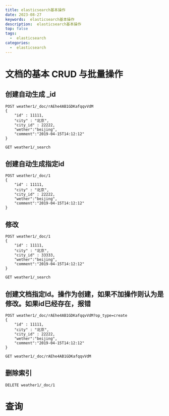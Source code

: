 ```yaml
---
title: elasticsearch基本操作
date: 2023-08-27
keywords:  elasticsearch基本操作
description:  elasticsearch基本操作
top: false
tags:
  -  elasticsearch
categories:
  -  elasticsearch
---
```


#  文档的基本 CRUD 与批量操作

## 创建自动生成 _id

```shell
POST weather1/_doc/rAEhe4AB1GDKafqqvVdM
{
  	"id" : 11111,
    "city" : "北京",
    "city_id" : 22222,
    "wether":"beijing",
    "comment":"2019-04-15T14:12:12"
}

GET weather1/_search
```


## 创建自动生成指定id

```shell
POST weather1/_doc/1
{
  	"id" : 11111,
    "city" : "北京",
    "city_id" : 22222,
    "wether":"beijing",
    "comment":"2019-04-15T14:12:12"
}
```


## 修改

```shell
POST weather1/_doc/1
{
  	"id" : 11111,
    "city" : "北京",
    "city_id" : 33333,
    "wether":"beijing",
    "comment":"2019-04-15T14:12:12"
}

GET weather1/_search
```


## 创建文档指定Id。操作为创建，如果不加操作则认为是修改。如果id已经存在，报错

```shell
POST weather1/_doc/rAEhe4AB1GDKafqqvVdM?op_type=create
{
  	"id" : 11111,
    "city" : "北京",
    "city_id" : 22222,
    "wether":"beijing",
    "comment":"2019-04-15T14:12:12"
}

GET weather1/_doc/rAEhe4AB1GDKafqqvVdM
```

## 删除索引

```shell
DELETE weather1/_doc/1
```

# 查询

